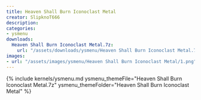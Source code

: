 ```yaml
---
title: Heaven Shall Burn Iconoclast Metal
creator: SlipknoT666
description: 
categories:
- ysmenu
downloads:
  Heaven Shall Burn Iconoclast Metal.7z:
    url: "/assets/downloads/ysmenu/Heaven Shall Burn Iconoclast Metal.7z"
images:
- url: "/assets/images/ysmenu/Heaven Shall Burn Iconoclast Metal/1.png"
---
```


{% include kernels/ysmenu.md ysmenu_themeFile="Heaven Shall Burn Iconoclast Metal.7z" ysmenu_themeFolder="Heaven Shall Burn Iconoclast Metal" %}
